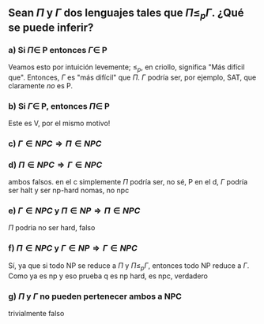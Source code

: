 ##  Sean $Π$ y $Γ$ dos lenguajes tales que $Π ≤_p Γ$. ¿Qué se puede inferir?

### a) Si $\Pi \in$ P entonces $\Gamma \in$ P

Veamos esto por intuición levemente; $\leq_p$, en criollo, significa "Más difícil que". Entonces, $\Gamma$ es "más difícil" que $\Pi$. $\Gamma$ podría ser, por ejemplo, SAT, que claramente _no_ es P.

### b) Si $\Gamma \in$ P, entonces $\Pi \in$ P
Este es V, por el mismo motivo!

### c) $\Gamma \in NPC \Rightarrow \Pi \in NPC$
### d) $\Pi \in NPC \Rightarrow \Gamma \in NPC$

ambos falsos. en el c simplemente $\Pi$ podría ser, no sé, P
en el d, $\Gamma$ podría ser halt y ser np-hard nomas, no npc

### e) $\Gamma \in NPC$ y $\Pi \in NP \Rightarrow \Pi \in NPC$

$\Pi$ podria no ser hard, falso

### f) $\Pi \in NPC$ y $\Gamma \in NP \Rightarrow \Gamma \in NPC$ 

Sí, ya que si todo NP se reduce a $\Pi$ y $\Pi \leq_p \Gamma$, entonces todo NP reduce a $\Gamma$. Como ya es np y eso prueba q es np hard, es npc, verdadero

### g) $\Pi$ y $\Gamma$ no pueden pertenecer ambos a NPC

trivialmente falso
